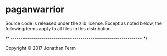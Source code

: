 # paganwarrior
Source code is released under the zlib license. Except as noted
below, the following terms apply to all files in this distribution.

/* ---------------------------------------------------------------- */

Copyright © 2017 Jonathan Ferm
